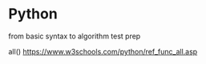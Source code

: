 # Python
from basic syntax to algorithm test prep


all()
https://www.w3schools.com/python/ref_func_all.asp
